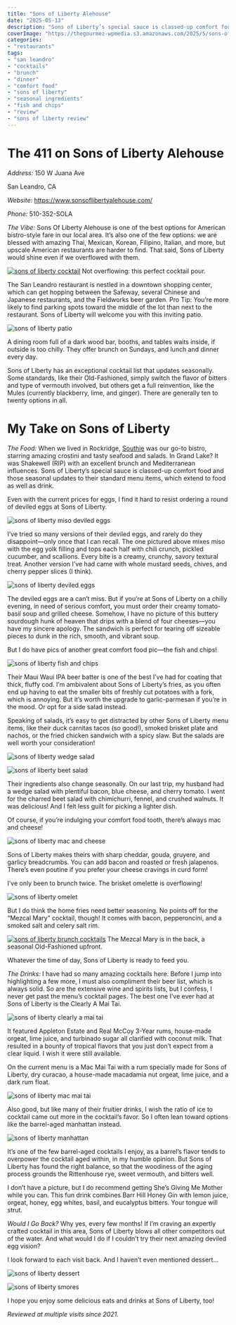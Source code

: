 ```yaml
---
title: "Sons of Liberty Alehouse"
date: "2025-05-13"
description: "Sons of Liberty’s special sauce is classed-up comfort food and  seasonal updates to their standard menu items, which extend to food as well as drink. Even with the current prices for eggs, I find it hard to resist ordering a round of deviled eggs"
coverImage: "https://thegourmez-wpmedia.s3.amazonaws.com/2025/5/sons-of-liberty+(3).jpg"
categories:
- "restaurants"
tags:
- "san leandro"
- "cocktails"
- "brunch"
- "dinner"
- "comfort food"
- "sons of liberty"
- "seasonal ingredients"
- "fish and chips"
- "review"
- "sons of liberty review"
---
```

# The 411 on Sons of Liberty Alehouse

*Address:* 150 W Juana Ave

San Leandro, CA

*Website:* https://www.sonsoflibertyalehouse.com/

*Phone:* 510-352-SOLA

*The Vibe:* Sons Of Liberty Alehouse is one of the best options for American bistro-style fare in our local area. It’s also one of the few options: we are blessed with amazing Thai, Mexican, Korean, Filipino, Italian, and more, but upscale American restaurants are harder to find. That said, Sons of Liberty would shine even if we overflowed with them.

<div class="caption">

[![sons of liberty cocktail](https://thegourmez-wpmedia.s3.amazonaws.com/2025/5/sons-of-liberty+(3).jpg)](https://thegourmez-wpmedia.s3.amazonaws.com/2025/5/sons-of-liberty+(3).jpg) Not overflowing: this perfect cocktail pour.</div>

The San Leandro restaurant is nestled in a downtown shopping center, which can get hopping between the Safeway, several Chinese and Japanese restaurants, and the Fieldworks beer garden. Pro Tip: You’re more likely to find parking spots toward the middle of the lot than next to the restaurant. Sons of Liberty will welcome you with this inviting patio.

![sons of liberty patio](https://thegourmez-wpmedia.s3.amazonaws.com/2025/5/sons-of-liberty+(16).jpg)

A dining room full of a dark wood bar, booths, and tables waits inside, if outside is too chilly. They offer brunch on Sundays, and lunch and dinner every day.

Sons of Liberty has an exceptional cocktail list that updates seasonally. Some standards, like their Old-Fashioned, simply switch the flavor of bitters and type of vermouth involved, but others get a full reinvention, like the Mules (currently blackberry, lime, and ginger). There are generally ten to twenty options in all.

# My Take on Sons of Liberty

*The Food:* When we lived in Rockridge, [Southie](https://thegourmez.com/blog/2019-02-14-southie-oakland-review/) was our go-to bistro, starring amazing crostini and tasty seafood and salads. In Grand Lake? It was Shakewell (RIP) with an excellent brunch and Mediterranean influences. Sons of Liberty’s special sauce is classed-up comfort food and those seasonal updates to their standard menu items, which extend to food as well as drink.

Even with the current prices for eggs, I find it hard to resist ordering a round of deviled eggs at Sons of Liberty.

![sons of liberty miso deviled eggs](https://thegourmez-wpmedia.s3.amazonaws.com/2025/5/sons-of-liberty+(7).jpg)

I’ve tried so many versions of their deviled eggs, and rarely do they disappoint—only once that I can recall. The one pictured above mixes miso with the egg yolk filling and tops each half with chili crunch, pickled cucumber, and scallions. Every bite is a creamy, crunchy, savory textural treat. Another version I’ve had came with whole mustard seeds, chives, and cherry pepper slices (I think).

![sons of liberty deviled eggs](https://thegourmez-wpmedia.s3.amazonaws.com/2025/5/sons-of-liberty+(3).jpg)

The deviled eggs are a can’t miss. But if you’re at Sons of Liberty on a chilly evening, in need of serious comfort, you must order their creamy tomato-basil soup and grilled cheese. Somehow, I have no picture of this buttery sourdough hunk of heaven that drips with a blend of four cheeses—you have my sincere apology. The sandwich is perfect for tearing off sizeable pieces to dunk in the rich, smooth, and vibrant soup.

But I do have pics of another great comfort food pic—the fish and chips!

![sons of liberty fish and chips](https://thegourmez-wpmedia.s3.amazonaws.com/2025/5/sons-of-liberty+(15).jpg)

Their Maui Waui IPA beer batter is one of the best I’ve had for coating that thick, fluffy cod. I’m ambivalent about Sons of Liberty’s fries, as you often end up having to eat the smaller bits of freshly cut potatoes with a fork, which is annoying. But it’s worth the upgrade to garlic-parmesan if you’re in the mood. Or opt for a side salad instead.

Speaking of salads, it’s easy to get distracted by other Sons of Liberty menu items, like their duck carnitas tacos (so good!), smoked brisket plate and nachos, or the fried chicken sandwich with a spicy slaw. But the salads are well worth your consideration!

![sons of liberty wedge salad](https://thegourmez-wpmedia.s3.amazonaws.com/2025/5/sons-of-liberty+(9).jpg)

![sons of liberty beet salad](https://thegourmez-wpmedia.s3.amazonaws.com/2025/5/sons-of-liberty+(10).jpg)

Their ingredients also change seasonally. On our last trip, my husband had a wedge salad with plentiful bacon, blue cheese, and cherry tomato. I went for the charred beet salad with chimichurri, fennel, and crushed walnuts. It was delicious! And I felt less guilt for picking a lighter dish.

Of course, if you’re indulging your comfort food tooth, there’s always mac and cheese!

![sons of liberty mac and cheese](https://thegourmez-wpmedia.s3.amazonaws.com/2025/5/sons-of-liberty+(4).jpg)

Sons of Liberty makes theirs with sharp cheddar, gouda, gruyere, and garlicy breadcrumbs. You can add bacon and roasted or fresh jalapenos. There’s even poutine if you prefer your cheese cravings in curd form!

I’ve only been to brunch twice. The brisket omelette is overflowing!

![sons of liberty omelet](https://thegourmez-wpmedia.s3.amazonaws.com/2025/5/sons-of-liberty+(14).jpg)

But I do think the home fries need better seasoning. No points off for the “Mezcal Mary” cocktail, though! It comes with bacon, pepperoncini, and a smoked salt and celery salt rim.

<div class="caption">

[![sons of liberty brunch cocktails](https://thegourmez-wpmedia.s3.amazonaws.com/2025/5/sons-of-liberty+(12).jpg)](https://thegourmez-wpmedia.s3.amazonaws.com/2025/5/sons-of-liberty+(12).jpg) The Mezcal Mary is in the back, a seasonal Old-Fashioned upfront.</div>

Whatever the time of day, Sons of Liberty is ready to feed you.

*The Drinks:* I have had so many amazing cocktails here. Before I jump into highlighting a few more, I must also compliment their beer list, which is always solid. So are the extensive wine and spirits lists, but I confess, I never get past the menu’s cocktail pages. The best one I’ve ever had at Sons of Liberty is the Clearly A Mai Tai.

![sons of liberty clearly a mai tai](https://thegourmez-wpmedia.s3.amazonaws.com/2025/5/sons-of-liberty+(2).jpg)

It featured Appleton Estate and Real McCoy 3-Year rums, house-made orgeat, lime juice, and turbinado sugar all clarified with coconut milk. That resulted in a bounty of tropical flavors that you just don’t expect from a clear liquid. I wish it were still available.

On the current menu is a Mac Mai Tai with a rum specially made for Sons of Liberty, dry curacao, a house-made macadamia nut orgeat, lime juice, and a dark rum float.

![sons of liberty mac mai tai](https://thegourmez-wpmedia.s3.amazonaws.com/2025/5/sons-of-liberty+(8).jpg)

Also good, but like many of their fruitier drinks, I wish the ratio of ice to cocktail came out more in the cocktail’s favor. So I often lean toward options like the barrel-aged manhattan instead.

![sons of liberty manhattan](https://thegourmez-wpmedia.s3.amazonaws.com/2025/5/sons-of-liberty+(18).jpg)

It’s one of the few barrel-aged cocktails I enjoy, as a barrel’s flavor tends to overpower the cocktail aged within, in my humble opinion. But Sons of Liberty has found the right balance, so that the woodiness of the aging process grounds the Rittenhouse rye, sweet vermouth, and bitters well.

I don’t have a picture, but I do recommend getting She’s Giving Me Mother while you can. This fun drink combines Barr Hill Honey Gin with lemon juice, orgeat, honey, egg whites, basil, and eucalyptus bitters. Your tongue will strut.

*Would I Go Back?* Why yes, every few months! If I’m craving an expertly crafted cocktail in this area, Sons of Liberty blows all other competitors out of the water. And what would I do if I couldn’t try their next amazing deviled egg vision?

I look forward to each visit back. And I haven’t even mentioned dessert…

![sons of liberty dessert](https://thegourmez-wpmedia.s3.amazonaws.com/2025/5/sons-of-liberty+(17).jpg)

![sons of liberty smores](https://thegourmez-wpmedia.s3.amazonaws.com/2025/5/sons-of-liberty+(6).jpg)

I hope you enjoy some delicious eats and drinks at Sons of Liberty, too!

*Reviewed at multiple visits since 2021.*
